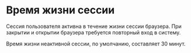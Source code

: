 # Время жизни сессии

Сессия пользователя активна в течение жизни сессии браузера. При закрытии и открытии браузера требуется повторный вход в систему.

Время жизни неактивной сессии, по умолчанию, составляет 30 минут.
